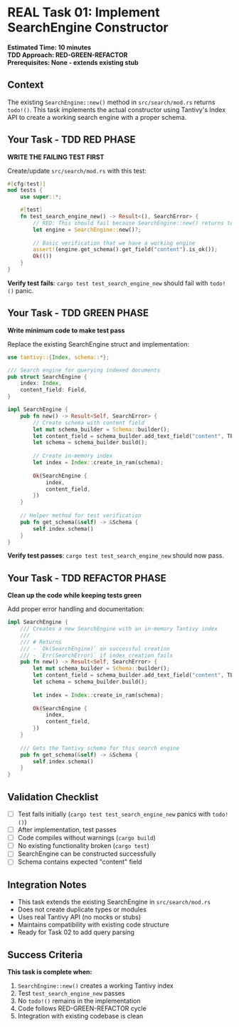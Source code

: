 # REAL Task 01: Implement SearchEngine Constructor

**Estimated Time: 10 minutes**  
**TDD Approach: RED-GREEN-REFACTOR**  
**Prerequisites: None - extends existing stub**

## Context
The existing `SearchEngine::new()` method in `src/search/mod.rs` returns `todo!()`. This task implements the actual constructor using Tantivy's Index API to create a working search engine with a proper schema.

## Your Task - TDD RED PHASE
**WRITE THE FAILING TEST FIRST**

Create/update `src/search/mod.rs` with this test:

```rust
#[cfg(test)]
mod tests {
    use super::*;

    #[test]
    fn test_search_engine_new() -> Result<(), SearchError> {
        // RED: This should fail because SearchEngine::new() returns todo!()
        let engine = SearchEngine::new()?;
        
        // Basic verification that we have a working engine
        assert!(engine.get_schema().get_field("content").is_ok());
        Ok(())
    }
}
```

**Verify test fails**: `cargo test test_search_engine_new` should fail with `todo!()` panic.

## Your Task - TDD GREEN PHASE
**Write minimum code to make test pass**

Replace the existing SearchEngine struct and implementation:

```rust
use tantivy::{Index, schema::*};

/// Search engine for querying indexed documents
pub struct SearchEngine {
    index: Index,
    content_field: Field,
}

impl SearchEngine {
    pub fn new() -> Result<Self, SearchError> {
        // Create schema with content field
        let mut schema_builder = Schema::builder();
        let content_field = schema_builder.add_text_field("content", TEXT | STORED);
        let schema = schema_builder.build();
        
        // Create in-memory index
        let index = Index::create_in_ram(schema);
        
        Ok(SearchEngine {
            index,
            content_field,
        })
    }
    
    // Helper method for test verification
    pub fn get_schema(&self) -> &Schema {
        self.index.schema()
    }
}
```

**Verify test passes**: `cargo test test_search_engine_new` should now pass.

## Your Task - TDD REFACTOR PHASE
**Clean up the code while keeping tests green**

Add proper error handling and documentation:

```rust
impl SearchEngine {
    /// Creates a new SearchEngine with an in-memory Tantivy index
    /// 
    /// # Returns
    /// - `Ok(SearchEngine)` on successful creation
    /// - `Err(SearchError)` if index creation fails
    pub fn new() -> Result<Self, SearchError> {
        let mut schema_builder = Schema::builder();
        let content_field = schema_builder.add_text_field("content", TEXT | STORED);
        let schema = schema_builder.build();
        
        let index = Index::create_in_ram(schema);
        
        Ok(SearchEngine {
            index,
            content_field,
        })
    }
    
    /// Gets the Tantivy schema for this search engine
    pub fn get_schema(&self) -> &Schema {
        self.index.schema()
    }
}
```

## Validation Checklist
- [ ] Test fails initially (`cargo test test_search_engine_new` panics with `todo!()`)
- [ ] After implementation, test passes
- [ ] Code compiles without warnings (`cargo build`)
- [ ] No existing functionality broken (`cargo test`)
- [ ] SearchEngine can be constructed successfully
- [ ] Schema contains expected "content" field

## Integration Notes
- This task extends the existing SearchEngine in `src/search/mod.rs`
- Does not create duplicate types or modules
- Uses real Tantivy API (no mocks or stubs)
- Maintains compatibility with existing code structure
- Ready for Task 02 to add query parsing

## Success Criteria
**This task is complete when:**
1. `SearchEngine::new()` creates a working Tantivy index
2. Test `test_search_engine_new` passes
3. No `todo!()` remains in the implementation
4. Code follows RED-GREEN-REFACTOR cycle
5. Integration with existing codebase is clean
